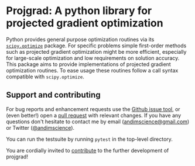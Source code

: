 # Projgrad: A python library for projected gradient optimization

Python provides general purpose optimization routines via its [`scipy.optimize`](http://docs.scipy.org/doc/scipy/reference/optimize.html) package. For specific problems simple first-order methods such as projected gradient optimization might be more efficient, especially for large-scale optimization and low requirements on solution accuracy. This package aims to provide implementations of projected gradient optimization routines. To ease usage these routines follow a call syntax compatible with `scipy.optimize`.

## Support and contributing

For bug reports and enhancement requests use the [Github issue tool](http://github.com/andim/projgrad/issues/new), or (even better!) open a [pull request](http://github.com/andim/projgrad/pulls) with relevant changes. If you have any questions don't hesitate to contact me by email (andimscience@gmail.com) or Twitter ([@andimscience](http://twitter.com/andimscience)).

You can run the testsuite by running `pytest` in the top-level directory.

You are cordially invited to [contribute](https://github.com/andim/projgrad/blob/master/CONTRIBUTING.md) to the further development of projgrad!
